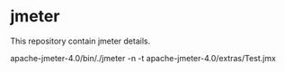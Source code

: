 # jmeter
This repository contain jmeter details.


apache-jmeter-4.0/bin/./jmeter -n -t apache-jmeter-4.0/extras/Test.jmx

